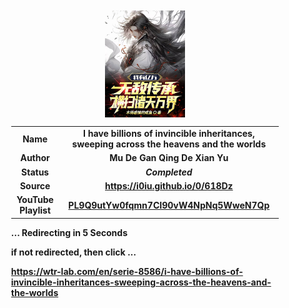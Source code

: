 
<meta charset="UTF-8">
<meta name="viewport" content="width=device-width, initial-scale=1.0">
<meta http-equiv="refresh" content="5;url=https://wtr-lab.com/en/serie-8586/i-have-billions-of-invincible-inheritances-sweeping-across-the-heavens-and-the-worlds">

<div style='margin: auto; width: 85%; padding: 10px;'>

<img src=".image/ihboiisathatw.png" style='display: block; margin: auto; width: 30%;'>

| | |
| :---: | :---: |
| **Name** | **I have billions of invincible inheritances, sweeping across the heavens and the worlds** |
| **Author** | **Mu De Gan Qing De Xian Yu** |
| **Status** | ***Completed*** |
| **Source** | **https://i0iu.github.io/0/618Dz** |
| **YouTube Playlist** | [**PL9Q9utYw0fqmn7CI90vW4NpNq5WweN7Qp**](https://www.youtube.com/playlist?list=PL9Q9utYw0fqmn7CI90vW4NpNq5WweN7Qp) |

**... Redirecting in 5 Seconds**

**if not redirected, then click ...**

**https://wtr-lab.com/en/serie-8586/i-have-billions-of-invincible-inheritances-sweeping-across-the-heavens-and-the-worlds**

</div>
